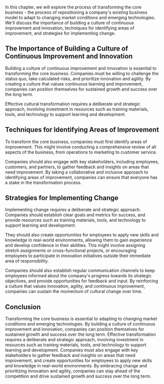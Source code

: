
In this chapter, we will explore the process of transforming the core business - the process of repositioning a company's existing business model to adapt to changing market conditions and emerging technologies. We'll discuss the importance of building a culture of continuous improvement and innovation, techniques for identifying areas of improvement, and strategies for implementing change.

The Importance of Building a Culture of Continuous Improvement and Innovation
-----------------------------------------------------------------------------

Building a culture of continuous improvement and innovation is essential to transforming the core business. Companies must be willing to challenge the status quo, take calculated risks, and prioritize innovation and agility. By creating a culture that values continuous learning and improvement, companies can position themselves for sustained growth and success over the long term.

Effective cultural transformation requires a deliberate and strategic approach, involving investment in resources such as training materials, tools, and technology to support learning and development.

Techniques for Identifying Areas of Improvement
-----------------------------------------------

To transform the core business, companies must first identify areas of improvement. This might involve conducting a comprehensive review of all aspects of the business, from operations to marketing to customer service.

Companies should also engage with key stakeholders, including employees, customers, and partners, to gather feedback and insights on areas that need improvement. By taking a collaborative and inclusive approach to identifying areas of improvement, companies can ensure that everyone has a stake in the transformation process.

Strategies for Implementing Change
----------------------------------

Implementing change requires a deliberate and strategic approach. Companies should establish clear goals and metrics for success, and provide resources such as training materials, tools, and technology to support learning and development.

They should also create opportunities for employees to apply new skills and knowledge in real-world environments, allowing them to gain experience and develop confidence in their abilities. This might involve assigning stretch assignments or cross-functional projects, or encouraging employees to participate in innovation initiatives outside their immediate area of responsibility.

Companies should also establish regular communication channels to keep employees informed about the company's progress towards its strategic objectives, and provide opportunities for feedback and input. By reinforcing a culture that values innovation, agility, and continuous improvement, companies can sustain the momentum of cultural change over time.

Conclusion
----------

Transforming the core business is essential to adapting to changing market conditions and emerging technologies. By building a culture of continuous improvement and innovation, companies can position themselves for sustained growth and success over the long term. Effective transformation requires a deliberate and strategic approach, involving investment in resources such as training materials, tools, and technology to support learning and development. Companies must also engage with key stakeholders to gather feedback and insights on areas that need improvement, and create opportunities for employees to apply new skills and knowledge in real-world environments. By embracing change and prioritizing innovation and agility, companies can stay ahead of the competition and drive sustained growth and success over the long term.
